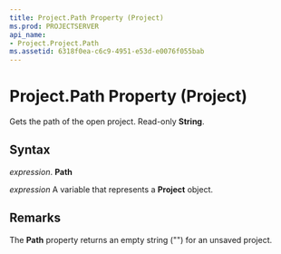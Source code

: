 ```yaml
---
title: Project.Path Property (Project)
ms.prod: PROJECTSERVER
api_name:
- Project.Project.Path
ms.assetid: 6318f0ea-c6c9-4951-e53d-e0076f055bab
---
```



# Project.Path Property (Project)

Gets the path of the open project. Read-only  **String**.


## Syntax

 _expression_. **Path**

 _expression_ A variable that represents a **Project** object.


## Remarks

The  **Path** property returns an empty string ("") for an unsaved project.


